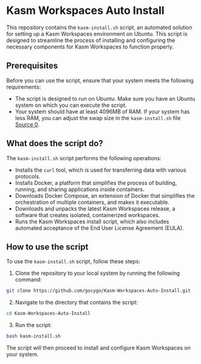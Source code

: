 # Kasm Workspaces Auto Install

This repository contains the `kasm-install.sh` script, an automated solution for setting up a Kasm Workspaces environment on Ubuntu. This script is designed to streamline the process of installing and configuring the necessary components for Kasm Workspaces to function properly.

## Prerequisites

Before you can use the script, ensure that your system meets the following requirements:

- The script is designed to run on Ubuntu. Make sure you have an Ubuntu system on which you can execute the script.
- Your system should have at least 4096MB of RAM. If your system has less RAM, you can adjust the swap size in the `kasm-install.sh` file [Source 0](https://github.com/gocygo/Kasm-Workspaces-Auto-Install/tree/main).

## What does the script do?

The `kasm-install.sh` script performs the following operations:

- Installs the `curl` tool, which is used for transferring data with various protocols.
- Installs Docker, a platform that simplifies the process of building, running, and sharing applications inside containers.
- Downloads Docker Compose, an extension of Docker that simplifies the orchestration of multiple containers, and makes it executable.
- Downloads and unpacks the latest Kasm Workspaces release, a software that creates isolated, containerized workspaces.
- Runs the Kasm Workspaces install script, which also includes automated acceptance of the End User License Agreement (EULA).

## How to use the script

To use the `kasm-install.sh` script, follow these steps:

1. Clone the repository to your local system by running the following command:

```bash
git clone https://github.com/gocygo/Kasm-Workspaces-Auto-Install.git
```

2. Navigate to the directory that contains the script:

```bash
cd Kasm-Workspaces-Auto-Install
```

3. Run the script:

```bash
bash kasm-install.sh
```

The script will then proceed to install and configure Kasm Workspaces on your system.
